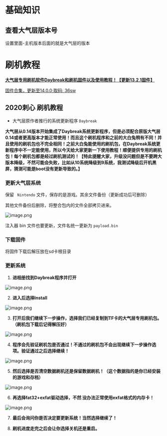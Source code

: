 # 基础知识

## 查看大气层版本号

设置里面-主机版本后面的就是大气层的版本

# 刷机教程

[**大气层专用刷机软件Daybreak和刷机固件以及使用教程！【更新13.2.1固件】**](https://www.91tvg.com/thread-201375-1-1.html)

[固件合集，更新至14.0.0;取码: 36sw](https://pan.baidu.com/s/1VIloKwWauZsiBbW9NpBp5g)

## 2020刺心 刷机教程

- 大气层原作者推行的系统更新程序 `Daybreak`

**大气层从0.14版本开始集成了Daybreak系统更新程序，但是必须配合原版大气层0.14或者更高版本才能正常使用！而且这个刷机程序和之前的大白兔稍有不同！并且使用的刷机包也不完全相同！之前大白兔能使用的刷机包，在Daybreak系统更新程序中不一定能使用，所以今天给大家更新一下使用教程！顺便提供专用的刷机包！每个刷机包都是经过刷机测试的！【特此提醒大家，升级没问题但是不要跨大版本降级，不然可能会失败，比如从10系统降级到9系统，我测试降级后开机黑屏，猜测可能是boot没有更新导致的。】**

### 更新大气层系统

保留 ` Nintendo` 文件，保存的是游戏。其余文件备份（更新成功后可删除）

其他文件备份后删除，将整合包内的文件全部拷贝进来。

![image.png](https://s2.loli.net/2022/03/25/xpO8oEL3mMBvHse.png)

注入器 bin 文件也要更新，文件名统一更新为 `payload.bin`

### 下载固件

将固件下载后解压放在sd卡根目录

### 更新系统

1. **进相册找到Daybreak程序并打开**

![image.png](https://s2.loli.net/2022/03/25/ScLgl6HY4NPikyA.png)

2. **进入后选择Install**

![image.png](https://s2.loli.net/2022/03/25/KSih3BrX7s4LWuI.png)

3. **打开后我们继续下一步操作，选择我们已经复制到TF卡的大气层专用刷机包。（刷机包下载后记得解压好）**

![image.png](https://s2.loli.net/2022/03/25/T97KOP3UcnuGSoD.png)

4. **程序会先验证刷机包是否通过！不通过的刷机包不会出现继续下一步操作选项。验证通过之后选择继续！**

![image.png](https://s2.loli.net/2022/03/25/kaeAgE2KFD7NxOy.png)

5. **然后选择是否清空数据刷机还是保留数据刷机！（这个数据指的是你已经安装的游戏和存档）**

![image.png](https://s2.loli.net/2022/03/25/1peQVmRkB2XMbH4.png)

6. **再选择fat32+exfat驱动选择，不然 没办法正常使用exfat格式的内存卡！**

![image.png](https://s2.loli.net/2022/03/25/YPkAW1mQEJv4pq5.png)

7. **最后会询问你是否决定要更新系统！当然选择继续了！**

8. **刷机进度走完之后会让你选择关机还是重启。**
